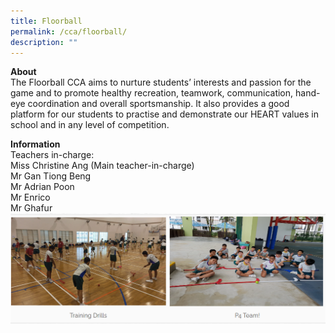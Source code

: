 ```yaml
---
title: Floorball
permalink: /cca/floorball/
description: ""
---
```

**About**
<br>The Floorball CCA aims to nurture students’ interests and passion for the game and to promote healthy recreation, teamwork, communication, hand-eye coordination and overall sportsmanship. It also provides a good platform for our students to practise and demonstrate our HEART values in school and in any level of competition.

**Information**
<br>Teachers in-charge:
<br>Miss Christine Ang (Main teacher-in-charge)
<br>Mr Gan Tiong Beng
<br>Mr Adrian Poon
<br>Mr Enrico
<br>Mr Ghafur
![](/images/floorball1.png)